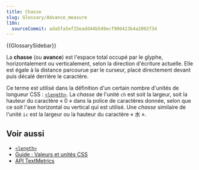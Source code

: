 ```yaml
---
title: Chasse
slug: Glossary/Advance_measure
l10n:
  sourceCommit: ada5fa5ef15eadd44b549ecf906423b4a2092f34
---
```


{{GlossarySidebar}}

La **chasse** (ou **avance**) est l'espace total occupé par le glyphe, horizontalement ou verticalement, selon la direction d'écriture actuelle. Elle est égale à la distance parcourue par le curseur, placé directement devant puis décalé derrière le caractère.

Ce terme est utilisé dans la définition d'un certain nombre d'unités de longueur CSS&nbsp;: [`<length>`](/fr/docs/Web/CSS/length). La _chasse_ de l'unité `ch` est soit la largeur, soit la hauteur du caractère «&nbsp;0&nbsp;» dans la police de caractères donnée, selon que ce soit l'axe horizontal ou vertical qui est utilisé. Une _chasse_ similaire de l'unité `ic` est la largeur ou la hauteur du caractère «&nbsp;水&nbsp;».

## Voir aussi

- [`<length>`](/fr/docs/Web/CSS/length)
- [Guide : Valeurs et unités CSS](/fr/docs/Learn/CSS/Building_blocks/Values_and_units)
- [API TextMetrics](/fr/docs/Web/API/TextMetrics)
